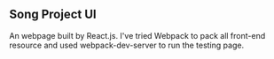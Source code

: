 ## Song Project UI

An webpage built by React.js.
I've tried Webpack to pack all front-end resource and used webpack-dev-server to run the testing page.
